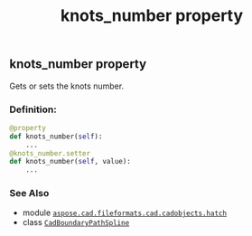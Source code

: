 ﻿---
title: knots_number property
second_title: Aspose.CAD for Python via .NET API References
description: 
type: docs
weight: 110
url: /python-net/aspose.cad.fileformats.cad.cadobjects.hatch/cadboundarypathspline/knots_number/
is_root: false
---

## knots_number property


Gets or sets the knots number.
### Definition:
```python
@property
def knots_number(self):
    ...
@knots_number.setter
def knots_number(self, value):
    ...
```

### See Also
* module [`aspose.cad.fileformats.cad.cadobjects.hatch`](../../)
* class [`CadBoundaryPathSpline`](/cad/python-net/aspose.cad.fileformats.cad.cadobjects.hatch/cadboundarypathspline)
